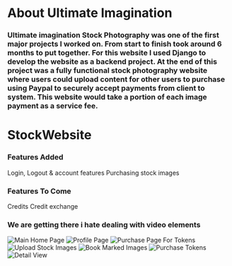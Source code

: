 <h1>About Ultimate Imagination</1>
<h3>Ultimate imagination Stock Photography was one of the first major projects I worked on. From start to finish took around 6 months to put together. For this website I used Django to develop the website as a backend project. At the end of this project was a fully functional stock photography website where users could upload content for other users to purchase using Paypal to securely accept payments from client to system. This website would take a portion of each image payment as a service fee.<h3>

# StockWebsite
<h3>Features Added</h3>
Login, Logout & account features 
Purchasing stock images




<h3>Features To Come</h3>
Credits
Credit exchange


<h3>We are getting there i hate dealing with video elements</h3>

![Main Home Page](https://i.ibb.co/P1VSp5X/main.png)
![Profile Page](https://i.ibb.co/WgGyXWH/profile.png)
![Purchase Page For Tokens](https://i.ibb.co/0D1sqQ4/purchase.png)
![Upload Stock Images](https://i.ibb.co/x6TYG96/upload.png)
![Book Marked Images](https://i.ibb.co/YW4W9nq/bookmarked.png)
![Purchase Tokens](https://i.ibb.co/QcV2nWm/credits.png)
![Detail View](https://i.ibb.co/DrX7nvm/detail-view.png)


